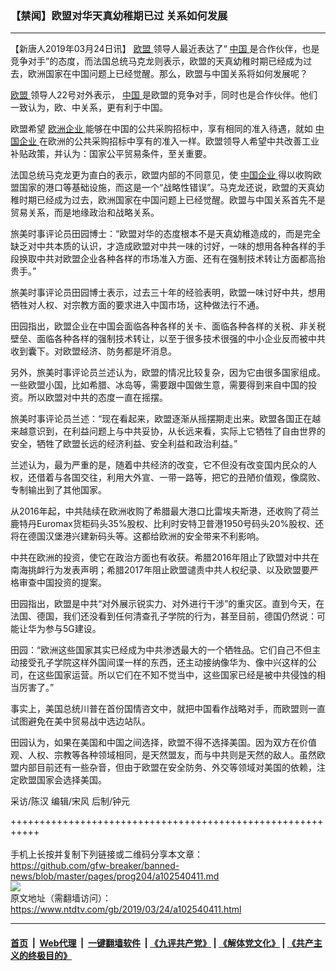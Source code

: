 ### 【禁闻】欧盟对华天真幼稚期已过 关系如何发展
------------------------

<div class="post_content" itemprop="articleBody">
 <p>
  【新唐人2019年03月24日讯】
  <a href="https://www.ntdtv.com/gb/欧盟.htm">
   欧盟
  </a>
  领导人最近表达了“
  <a href="https://www.ntdtv.com/gb/中国.htm">
   中国
  </a>
  是合作伙伴，也是竞争对手”的态度，而法国总统马克龙则表示，欧盟的天真幼稚时期已经成为过去，欧洲国家在中国问题上已经觉醒。那么，欧盟与中国关系将如何发展呢？
 </p>
 <p>
  <a href="https://www.ntdtv.com/gb/欧盟.htm">
   欧盟
  </a>
  领导人22号对外表示，
  <a href="https://www.ntdtv.com/gb/中国.htm">
   中国
  </a>
  是欧盟的竞争对手，同时也是合作伙伴。他们一致认为，欧、中关系，更有利于中国。
 </p>
 <p>
  欧盟希望
  <a href="https://www.ntdtv.com/gb/欧洲企业.htm">
   欧洲企业
  </a>
  能够在中国的公共采购招标中，享有相同的准入待遇，就如
  <a href="https://www.ntdtv.com/gb/中国企业.htm">
   中国企业
  </a>
  在欧洲的公共采购招标中享有的准入一样。欧盟领导人希望中共改善工业补贴政策，并认为：国家公平贸易条件，至关重要。
 </p>
 <p>
  法国总统马克龙更为直白的表示，欧盟内部的不同意见，使
  <a href="https://www.ntdtv.com/gb/中国企业.htm">
   中国企业
  </a>
  得以收购欧盟国家的港口等基础设施，而这是一个“战略性错误”。马克龙还说，欧盟的天真幼稚时期已经成为过去，欧洲国家在中国问题上已经觉醒。欧盟与中国关系首先不是贸易关系，而是地缘政治和战略关系。
 </p>
 <p>
  旅美时事评论员田园博士：“欧盟对华的态度根本不是天真幼稚造成的，而是完全缺乏对中共本质的认识，才造成欧盟对中共一味的讨好，一味的想用各种各样的手段换取中共对欧盟企业各种各样的市场准入方面、还有在强制技术转让方面都高抬贵手。”
 </p>
 <p>
  旅美时事评论员田园博士表示，过去三十年的经验表明，欧盟一味讨好中共，想用牺牲对人权、对宗教方面的要求进入中国市场，这种做法行不通。
 </p>
 <p>
  田园指出，欧盟企业在中国会面临各种各样的关卡、面临各种各样的关税、非关税壁垒、面临各种各样的强制技术转让，以至于很多技术很强的中小企业反而被中共收到囊下。对欧盟经济、防务都是坏消息。
 </p>
 <p>
  另外，旅美时事评论员兰述认为，欧盟的情况比较复杂，因为它由很多国家组成。一些欧盟小国，比如希腊、冰岛等，需要跟中国做生意，需要得到来自中国的投资。所以欧盟对中共的态度一直在摇摆。
 </p>
 <p>
  旅美时事评论员兰述：“现在看起来，欧盟逐渐从摇摆期走出来。欧盟各国正在越来越意识到，在利益问题上与中共妥协，从长远来看，实际上它牺牲了自由世界的安全，牺牲了欧盟长远的经济利益、安全利益和政治利益。”
 </p>
 <p>
  兰述认为，最为严重的是，随着中共经济的改变，它不但没有改变国内民众的人权，还借着与各国交往，利用大外宣、一带一路等，把它的丑陋价值观，像腐败、专制输出到了其他国家。
 </p>
 <p>
  从2016年起，中共陆续在欧洲收购了希腊最大港口比雷埃夫斯港，还收购了荷兰鹿特丹Euromax货柜码头35%股权、比利时安特卫普港1950号码头20%股权、还将在德国汉堡港兴建新码头等。这都给欧洲的安全带来不利影响。
 </p>
 <p>
  中共在欧洲的投资，使它在政治方面也有收获。希腊2016年阻止了欧盟对中共在南海挑衅行为发表声明；希腊2017年阻止欧盟谴责中共人权纪录、以及欧盟要严格审查中国投资的提案。
 </p>
 <p>
  田园指出，欧盟是中共“对外展示锐实力、对外进行干涉”的重灾区。直到今天，在法国、德国，我们还没看到任何清查孔子学院的行为，甚至目前，德国仍然说：可能让华为参与5G建设。
 </p>
 <p>
  田园：“欧洲这些国家其实已经成为中共渗透最大的一个牺牲品。它们自己不但主动接受孔子学院这样外国间谍一样的东西，还主动接纳像华为、像中兴这样的公司，在这些国家运营。所以它们在不知不觉当中，这些国家已经是被中共侵蚀的相当厉害了。”
 </p>
 <p>
  事实上，美国总统川普在首份国情咨文中，就把中国看作战略对手，而欧盟则一直试图避免在美中贸易战中选边站队。
 </p>
 <p>
  田园认为，如果在美国和中国之间选择，欧盟不得不选择美国。因为双方在价值观、人权、宗教等各种领域相同，是天然盟友，而与中共则是天然的敌人。虽然欧盟内部目前还有一些杂音，但由于欧盟在安全防务、外交等领域对美国的依赖，注定欧盟国家会选择美国。
 </p>
 <p>
  采访/陈汉 编辑/宋风 后制/钟元
 </p>
 <div class="single_ad">
 </div>
</div>

+++++++++++++++++++++++++++++++++++++++++++++++++++++++++++<br/><br/>
手机上长按并复制下列链接或二维码分享本文章：<br/>
https://github.com/gfw-breaker/banned-news/blob/master/pages/prog204/a102540411.md <br/>
<a href='https://github.com/gfw-breaker/banned-news/blob/master/pages/prog204/a102540411.md'><img src='https://github.com/gfw-breaker/banned-news/blob/master/pages/prog204/a102540411.md.png'/></a> <br/>
原文地址（需翻墙访问）：https://www.ntdtv.com/gb/2019/03/24/a102540411.html


------------------------
#### [首页](https://github.com/gfw-breaker/banned-news/blob/master/README.md) &nbsp;|&nbsp; [Web代理](https://github.com/labour-camp/helloworld) &nbsp;|&nbsp; [一键翻墙软件](https://github.com/gfw-breaker/nogfw/blob/master/README.md) &nbsp;| [《九评共产党》](https://github.com/gfw-breaker/9ping.md/blob/master/README.md#九评之一评共产党是什么) | [《解体党文化》](https://github.com/gfw-breaker/jtdwh.md/blob/master/README.md) | [《共产主义的终极目的》](https://github.com/gfw-breaker/gczydzjmd.md/blob/master/README.md)

